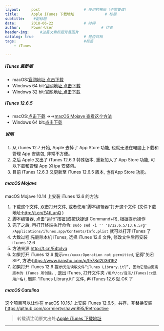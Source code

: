 ```yaml
---
layout:     post                    # 使用的布局（不需要改）
title:      Apple iTunes 下载地址              # 标题 
subtitle:    #副标题
date:       2018-06-22              # 时间
author:     Power-User                      # 作者
header-img:     #这篇文章标题背景图片
catalog: true                       # 是否归档
tags:                               #标签
    - iTunes

---
```


##### iTunes 最新版
- macOS:[官网地址,点击下载](https://www.apple.com/itunes/download/macos)
- Windows 64 bit:[官网地址,点击下载](https://www.apple.com/itunes/download/win64)
- Windows 32 bit:[官网地址,点击下载](https://www.apple.com/itunes/download/win32)

##### iTunes 12.6.5
- macOS:[点击下载](https://1drv.ms/u/s!AmuYSy8EpB75ibo4LZU2zhe8eCC81w)  →→[macOS Mojave 查看这个方法](https://congcong0806.github.io/2018/06/22/iTunes/#macos-mojave)
- Windows 64 bit:[点击下载](https://1drv.ms/u/s!AmuYSy8EpB75ibRTw6R4Kk2J4Ff5LA)

<!--
##### iTunes 12.6.5
- macOS:[官网地址,点击下载](https://secure-appldnld.apple.com/itunes12/091-87821-20180912-69177170-B085-11E8-B6AB-C1D03409AD2A/iTunes12.6.5.dmg)  →→[macOS Mojave 查看这个方法](https://congcong0806.github.io/2018/06/22/iTunes/#macos-mojave)
- Windows 64 bit:[官网地址,点击下载](https://secure-appldnld.apple.com/itunes12/091-87819-20180912-69177170-B085-11E8-B6AB-C1D03409AD2A6/iTunes64Setup.exe)
- Windows 32 bit:[官网地址,点击下载](https://secure-appldnld.apple.com/itunes12/091-87820-20180912-69177170-B085-11E8-B6AB-C1D03409AD2A5/iTunesSetup.exe)

##### iTunes 12.6.4
- macOS:[官网地址,点击下载](https://secure-appldnld.apple.com/itunes12/091-60759-201803029-1F70CB08-3131-11E8-9791-31052B2AA206/iTunes12.6.4.dmg)
- Windows 64 bit:[官网地址,点击下载](https://secure-appldnld.apple.com/itunes12/091-60765-201803029-1F70CB08-3131-11E8-9791-31052B2AA206/iTunes64Setup.exe)
- Windows 32 bit:[官网地址,点击下载](https://secure-appldnld.apple.com/itunes12/091-60766-201803029-1F70CB08-3131-11E8-9791-31052B2AA206/iTunesSetup.exe)

##### iTunes 12.6.3
- macOS:[官网地址,点击下载](https://secure-appldnld.apple.com/itunes12/091-33628-20170922-EF8F0FE4-9FEF-11E7-B113-91CF9A97A551/iTunes12.6.3.dmg)
- Windows 64 bit:[官网地址,点击下载](https://secure-appldnld.apple.com/itunes12/091-33626-20170922-F51D3530-A003-11E7-8324-03D19A97A551/iTunes64Setup.exe)
- Windows 32 bit:[官网地址,点击下载](https://secure-appldnld.apple.com/itunes12/091-33627-20170922-EF8CB708-9FEF-11E7-8504-92CF9A97A551/iTunesSetup.exe)
-->

##### 说明
1. 从 iTunes 12.7 开始, Apple 去掉了 App Store 功能, 也就无法在电脑上下载和管理 App 安装包, 非常不方便。
2. 之后 Apple 又出了 iTunes 12.6.3 特殊版本, 重新加入了 App Store 功能, 可以下载和管理 App 的 ipa 安装包。
3. 目前 iTunes 12.6.3 又更新至 iTunes 12.6.5 版本, 也有App Store 功能。

##### macOS Mojave

macOS Mojave 10.14 上安装 iTunes 12.6 的方法:

1. 下载这个文件, 双击打开文件, 或者使用“脚本编辑器”打开这个文件 (文件下载地址:<http://t.cn/E4tLunQ> )
2. 脚本编辑器, 点击“运行”按钮(或按快捷键 Command+R), 根据提示操作
3. 完了之后, 再打开终端执行命令: `sudo sed -i '' 's/12.6.5/13.6.5/g' /Applications/iTunes.app/Contents/Info.plist` 就可以打开 iTunes 了
3. 大致过程:先删除本机 iTunes, 选择 iTunes 12.6 文件, 修改文件后再安装 iTunes 12.6
4. 方法来源:<http://t.cn/E4txIvq>
4. 如果打开 iTunes 12.6 提示`rm:/xxxx:Operation not permitted`, 记得'关闭SIP', 方法:<https://www.jianshu.com/p/fe78d2036192>
5. 如果打开 iTunes 12.6 提示`无法读取文件“iTunes Library.itl”, 因为它是由更高版本的 iTunes 所创建。`, 退出 iTunes, 打开文件夹 `/用户/cc/音乐/iTunes(cc是用户名)`, 删除 “iTunes Library.itl” 文件, 再 iTunes 12.6 就 OK 了

##### macOS Catalina
这个项目可以让你在 macOS 10.15.1 上安装 iTunes 12.6.5，共存，非替换安装<br/>
<https://github.com/cormiertyshawn895/Retroactive>

> 转载请注明原文出处:[Apple iTunes 下载地址](https://congcong0806.github.io/2018/06/22/iTunes)

- - - -

###